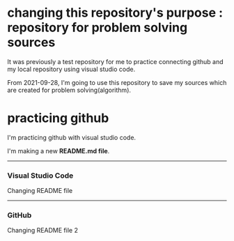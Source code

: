 # changing this repository's purpose : repository for problem solving sources

It was previously a test repository for me to practice connecting github and my local repository using visual studio code. 

From 2021-09-28, I'm going to use this repository to save my sources which are created for problem solving(algorithm).

# practicing github

I'm practicing github with visual studio code.



I'm making a new **README.md file**.

-----------------------------------------------------

### Visual Studio Code

Changing README file

-----------------------------------------------------

### GitHub

Changing README file 2
